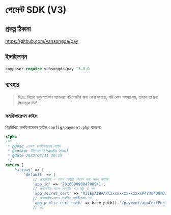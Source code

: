 # পেমেন্ট SDK (V3)

## প্রকল্প ঠিকানা

https://github.com/yansongda/pay

## ইন্সটলেশন

```php
composer require yansongda/pay ^3.0.0
```

## ব্যবহার

> বিঃদ্রঃ: নিচের ডকুমেন্টেশন স্যান্ডবক্স পরিবেশটির জন্য লেখা হয়েছে, যদি কোন সমস্যা হয়, তাহলে তা দ্রুত ফিডব্যাক দিন!

### কনফিগারেশন ফাইল

নিম্নলিখিত কনফিগারেশন ফাইল `config/payment.php` থাকলে:

```php
<?php
/**
 * @desc পেমেন্ট কনফিগারেশন ফাইল
 * @author টিনিওয়ান(ShaoBo Wan)
 * @date 2022/03/11 20:15
 */
return [
    'alipay' => [
        'default' => [
            // প্রয়োজনীয় - অ্যাপ আইডি বিন্যাস করা অ্যাপ আইডি
            'app_id' => '20160909004708941',
            // প্রয়োজনীয়-অ্যাপ গোপনীয় পাঠ স্ট্রিং বা পথ
            'app_secret_cert' => 'MIIEpAIBAAKCxxxxxxxxxxxxxxP4r3m4OUmD/+XDgCg==',
            // প্রয়োজনীয়-অ্যাপ পাবলিক সার্টিফিকেট পথ
            'app_public_cert_path' => base_path().'/payment/appCertPublicKey_2016090900470841.crt',
            // প্রয
